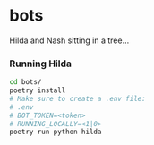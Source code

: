 # bots
Hilda and Nash sitting in a tree...

### Running Hilda
```sh
cd bots/
poetry install
# Make sure to create a .env file:
# .env
# BOT_TOKEN=<token>
# RUNNING_LOCALLY=<1|0>
poetry run python hilda
```
